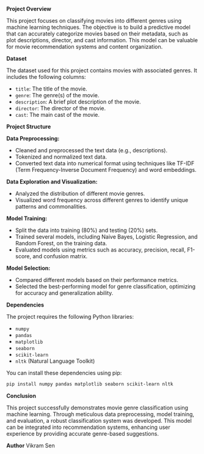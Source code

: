 **Project Overview**

This project focuses on classifying movies into different genres using machine learning techniques. The objective is to build a predictive model that can accurately categorize movies based on their metadata, such as plot descriptions, director, and cast information. This model can be valuable for movie recommendation systems and content organization.

**Dataset**

The dataset used for this project contains movies with associated genres. It includes the following columns:

- `title`: The title of the movie.
- `genre`: The genre(s) of the movie.
- `description`: A brief plot description of the movie.
- `director`: The director of the movie.
- `cast`: The main cast of the movie.
  
**Project Structure**

**Data Preprocessing:**

- Cleaned and preprocessed the text data (e.g., descriptions).
- Tokenized and normalized text data.
- Converted text data into numerical format using techniques like TF-IDF (Term Frequency-Inverse Document Frequency) and word embeddings.
  
**Data Exploration and Visualization:**

- Analyzed the distribution of different movie genres.
- Visualized word frequency across different genres to identify unique patterns and commonalities.
  
**Model Training:**

- Split the data into training (80%) and testing (20%) sets.
- Trained several models, including Naive Bayes, Logistic Regression, and Random Forest, on the training data.
- Evaluated models using metrics such as accuracy, precision, recall, F1-score, and confusion matrix.
  
**Model Selection:**

- Compared different models based on their performance metrics.
- Selected the best-performing model for genre classification, optimizing for accuracy and generalization ability.
  
**Dependencies**

The project requires the following Python libraries:

- `numpy`
- `pandas`
- `matplotlib`
- `seaborn`
- `scikit-learn`
- `nltk` (Natural Language Toolkit)

You can install these dependencies using pip:

```bash
pip install numpy pandas matplotlib seaborn scikit-learn nltk
```



**Conclusion**

This project successfully demonstrates movie genre classification using machine learning. Through meticulous data preprocessing, model training, and evaluation, a robust classification system was developed. This model can be integrated into recommendation systems, enhancing user experience by providing accurate genre-based suggestions.

**Author**
Vikram Sen
